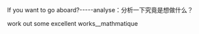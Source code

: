 If you want to go aboard?-----analyse：分析一下究竟是想做什么？



work out some excellent works__mathmatique



